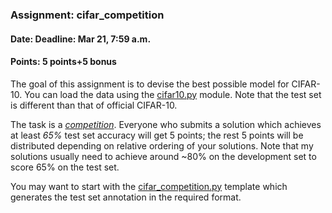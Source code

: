 ### Assignment: cifar_competition
#### Date: Deadline: Mar 21, 7:59 a.m.
#### Points: 5 points+5 bonus

The goal of this assignment is to devise the best possible model for CIFAR-10.
You can load the data using the
[cifar10.py](https://github.com/ufal/npfl114/tree/past-2122/labs/04/cifar10.py)
module. Note that the test set is different than that of official CIFAR-10.

The task is a [_competition_](https://ufal.mff.cuni.cz/courses/npfl114/2122-summer#competitions). Everyone who submits a solution
which achieves at least _65%_ test set accuracy will get 5 points; the rest
5 points will be distributed depending on relative ordering of your solutions.
Note that my solutions usually need to achieve around ~80% on the development
set to score 65% on the test set.

You may want to start with the
[cifar_competition.py](https://github.com/ufal/npfl114/tree/past-2122/labs/04/cifar_competition.py)
template which generates the test set annotation in the required format.
